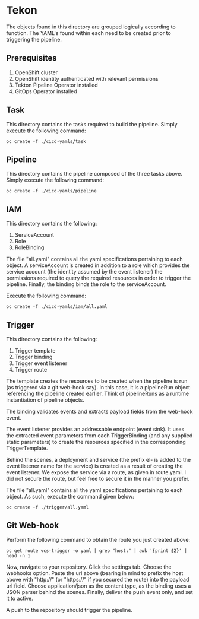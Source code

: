 # Tekon

The objects found in this directory are grouped logically according to function. The YAML's found within each need to be created prior to triggering the pipeline.

## Prerequisites

1) OpenShift cluster
2) OpenShift identity authenticated with relevant permissions
3) Tekton Pipeline Operator installed
4) GitOps Operator installed

## Task

This directory contains the tasks required to build the pipeline. Simply execute the following command:

```
oc create -f ./cicd-yamls/task
```

## Pipeline

This directory contains the pipeline composed of the three tasks above. Simply execute the following command:

```
oc create -f ./cicd-yamls/pipeline
```

## IAM
This directory contains the following:

1) ServiceAccount
2) Role
3) RoleBinding

The file "all.yaml" contains all the yaml specifications pertaining to each object. A serviceAccount is created in addition to a role which provides the service account (the identity assumed by the event listener) the permissions required to query the required resources in order to trigger the pipeline. Finally, the binding binds the role to the serviceAccount.

Execute the following command:

```
oc create -f ./cicd-yamls/iam/all.yaml
```

## Trigger

This directory contains the following:

1) Trigger template
2) Trigger binding
3) Trigger event listener
4) Trigger route

The template creates the resources to be created when the pipeline is run (as triggered via a git web-hook say). In this case, it is a pipelineRun object referencing the pipeline created earlier. Think of pipelineRuns as a runtime instantiation of pipeline objects.

The binding validates events and extracts payload fields from the web-hook event.

The event listener provides an addressable endpoint (event sink). It uses the extracted event parameters from each TriggerBinding (and any supplied static parameters) to create the resources specified in the corresponding TriggerTemplate.

Behind the scenes, a deployment and service (the prefix el- is added to the event listener name for the service) is created as a result of creating the event listener. We expose the service via a route, as given in route.yaml. I did not secure the route, but feel free to secure it in the manner you prefer.

The file "all.yaml" contains all the yaml specifications pertaining to each object. As such, execute the command given below:

```
oc create -f ./trigger/all.yaml
```

## Git Web-hook 

Perform the following command to obtain the route you just created above:

```
oc get route vcs-trigger -o yaml | grep "host:" | awk '{print $2}' | head -n 1
```

Now, navigate to your repository. Click the settings tab. Choose the webhooks option. Paste the url above (bearing in mind to prefix the host above with "http://" (or "https://" if you secured the route) into the payload url field. Choose application/json as the content type, as the binding uses a JSON parser behind the scenes. Finally, deliver the push event only, and set it to active.

A push to the repository should trigger the pipeline.
